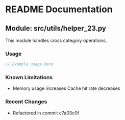 # README Documentation

## Module: src/utils/helper_23.py

This module handles cross category operations.

### Usage

```java
// Example usage here
```

### Known Limitations

- Memory usage increases Cache hit rate decreases

### Recent Changes

- Refactored in commit c7a03c0f
